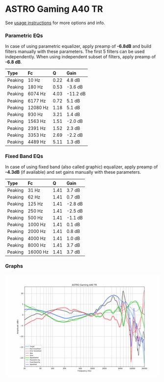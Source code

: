 # ASTRO Gaming A40 TR
See [usage instructions](https://github.com/jaakkopasanen/AutoEq#usage) for more options and info.

### Parametric EQs
In case of using parametric equalizer, apply preamp of **-6.8dB** and build filters manually
with these parameters. The first 5 filters can be used independently.
When using independent subset of filters, apply preamp of **-6.8 dB**.

| Type    | Fc       |    Q | Gain     |
|:--------|:---------|:-----|:---------|
| Peaking | 10 Hz    | 0.22 | 4.8 dB   |
| Peaking | 180 Hz   | 0.53 | -3.6 dB  |
| Peaking | 6074 Hz  | 4.03 | -11.2 dB |
| Peaking | 6177 Hz  | 0.72 | 5.1 dB   |
| Peaking | 12080 Hz | 1.18 | 5.1 dB   |
| Peaking | 930 Hz   | 3.21 | 1.4 dB   |
| Peaking | 1563 Hz  | 1.51 | -2.0 dB  |
| Peaking | 2391 Hz  | 1.52 | 2.3 dB   |
| Peaking | 3353 Hz  | 2.69 | -2.2 dB  |
| Peaking | 4489 Hz  | 5.11 | 1.3 dB   |

### Fixed Band EQs
In case of using fixed band (also called graphic) equalizer, apply preamp of **-4.3dB**
(if available) and set gains manually with these parameters.

| Type    | Fc       |    Q | Gain    |
|:--------|:---------|:-----|:--------|
| Peaking | 31 Hz    | 1.41 | 3.7 dB  |
| Peaking | 62 Hz    | 1.41 | 0.7 dB  |
| Peaking | 125 Hz   | 1.41 | -2.8 dB |
| Peaking | 250 Hz   | 1.41 | -2.5 dB |
| Peaking | 500 Hz   | 1.41 | -1.1 dB |
| Peaking | 1000 Hz  | 1.41 | 0.1 dB  |
| Peaking | 2000 Hz  | 1.41 | 0.8 dB  |
| Peaking | 4000 Hz  | 1.41 | 1.0 dB  |
| Peaking | 8000 Hz  | 1.41 | 3.7 dB  |
| Peaking | 16000 Hz | 1.41 | 3.7 dB  |

### Graphs
![](./ASTRO%20Gaming%20A40%20TR.png)